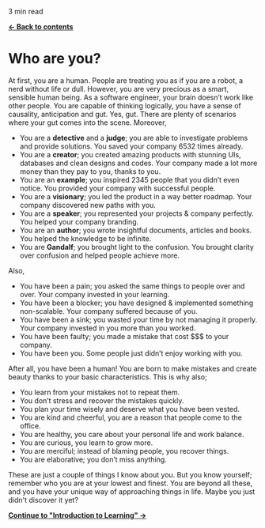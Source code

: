 <p id="reading-time-action-id" align="left">3 min read</p>

[**← Back to contents**](../../common/contents.md)

# Who are you?

At first, you are a human. People are treating you as if you are a robot, a nerd without life or dull. However, you are very precious as a smart, sensible human being. As a software engineer, your brain doesn’t work like other people. You are capable of thinking logically, you have a sense of causality, anticipation and gut. Yes, gut. There are plenty of scenarios where your gut comes into the scene. Moreover,

- You are a **detective** and a **judge**; you are able to investigate problems and provide solutions. You saved your company 6532 times already.
- You are a **creator**; you created amazing products with stunning UIs, databases and clean designs and codes. Your company made a lot more money than they pay to you, thanks to you.
- You are an **example**; you inspired 2345 people that you didn’t even notice. You provided your company with successful people.
- You are a **visionary**; you led the product in a way better roadmap. Your company discovered new paths with you.
- You are a **speaker**; you represented your projects & company perfectly. You helped your company branding.
- You are an **author**; you wrote insightful documents, articles and books. You helped the knowledge to be infinite.
- You are **Gandalf**; you brought light to the confusion. You brought clarity over confusion and helped people achieve more.

Also,

- You have been a pain; you asked the same things to people over and over. Your company invested in your learning.
- You have been a blocker; you have designed & implemented something non-scalable. Your company suffered because of you.
- You have been a sink; you wasted your time by not managing it properly. Your company invested in you more than you worked.
- You have been faulty; you made a mistake that cost $$$ to your company.
- You have been you. Some people just didn’t enjoy working with you.

After all, you have been a human! You are born to make mistakes and create beauty thanks to your basic characteristics. This is why also;

- You learn from your mistakes not to repeat them.
- You don’t stress and recover the mistakes quickly.
- You plan your time wisely and deserve what you have been vested.
- You are kind and cheerful, you are a reason that people come to the office.
- You are healthy, you care about your personal life and work balance.
- You are curious, you learn to grow more.
- You are merciful; instead of blaming people, you recover things.
- You are elaborative; you don’t miss anything.

These are just a couple of things I know about you. But you know yourself; remember who you are at your lowest and finest. You are beyond all these, and you have your unique way of approaching things in life. Maybe you just didn't discover it yet?

[**Continue to "Introduction to Learning" →**](introduction_to_learning.md)
